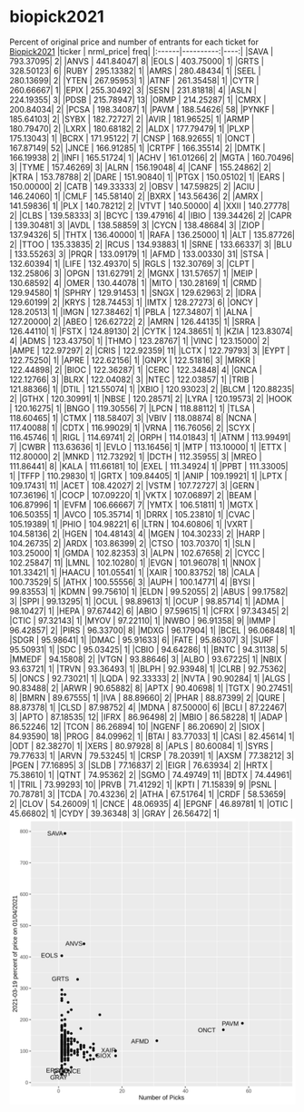 # biopick2021
Percent of original price and number of entrants for each ticket for [Biopick2021](https://twitter.com/hashtag/Biopick2021)
|ticker | nrml_price| freq|
|:------|----------:|----:|
|SAVA   |  793.37095|    2|
|ANVS   |  441.84047|    8|
|EOLS   |  403.75000|    1|
|GRTS   |  328.50123|    6|
|RUBY   |  295.13382|    1|
|AMRS   |  280.48434|    1|
|SEEL   |  280.13699|    2|
|YTEN   |  267.95953|    1|
|ATNF   |  261.35458|    1|
|CYTR   |  260.66667|    1|
|EPIX   |  255.30492|    3|
|SESN   |  231.81818|    4|
|ASLN   |  224.19355|    3|
|PDSB   |  215.78947|   13|
|ORMP   |  214.25287|    1|
|CMRX   |  200.84034|    2|
|PCSA   |  198.34087|    1|
|PAVM   |  188.54626|   58|
|PYNKF  |  185.64103|    2|
|SYBX   |  182.72727|    2|
|AVIR   |  181.96525|    1|
|ARMP   |  180.79470|    2|
|LXRX   |  180.68182|    2|
|ALDX   |  177.79479|    1|
|PLXP   |  175.13043|    1|
|BCRX   |  171.95122|    7|
|CNSP   |  168.92655|    1|
|ONCT   |  167.87149|   52|
|JNCE   |  166.91285|    1|
|CRTPF  |  166.35514|    2|
|DMTK   |  166.19938|    2|
|INFI   |  165.51724|    1|
|ACHV   |  161.01266|    2|
|MGTA   |  160.70496|    3|
|TYME   |  157.46269|    3|
|ALRN   |  156.19048|    4|
|CANF   |  155.24862|    2|
|KTRA   |  153.78788|    2|
|DARE   |  151.90840|    1|
|PTGX   |  150.05102|    1|
|EARS   |  150.00000|    2|
|CATB   |  149.33333|    2|
|OBSV   |  147.59825|    2|
|ACIU   |  146.24060|    1|
|CMLF   |  145.58140|    2|
|BXRX   |  143.56436|    2|
|AMRX   |  141.59836|    1|
|PLX    |  140.78212|    2|
|VTVT   |  140.50000|    4|
|XXII   |  140.27778|    2|
|CLBS   |  139.58333|    3|
|BCYC   |  139.47916|    4|
|IBIO   |  139.34426|    2|
|CAPR   |  139.30481|    3|
|AVDL   |  138.58859|    3|
|CYCN   |  138.48684|    3|
|ZIOP   |  137.94326|    5|
|THTX   |  136.40000|    1|
|RAFA   |  136.25000|    1|
|ALT    |  135.87726|    2|
|TTOO   |  135.33835|    2|
|RCUS   |  134.93883|    1|
|SRNE   |  133.66337|    3|
|BLU    |  133.55263|    3|
|PRQR   |  133.09179|    1|
|AFMD   |  133.00330|   31|
|STSA   |  132.60394|    1|
|LIFE   |  132.49370|    5|
|RGLS   |  132.30769|    3|
|CLPT   |  132.25806|    3|
|OPGN   |  131.62791|    2|
|MGNX   |  131.57657|    1|
|MEIP   |  130.68592|    4|
|OMER   |  130.44078|    1|
|MITO   |  130.28169|    1|
|CRMD   |  129.94580|    1|
|SPHRY  |  129.91453|    1|
|SNGX   |  129.62963|    2|
|IDRA   |  129.60199|    2|
|KRYS   |  128.74453|    1|
|IMTX   |  128.27273|    6|
|ONCY   |  128.20513|    1|
|IMGN   |  127.38462|    1|
|PBLA   |  127.34807|    1|
|ALNA   |  127.20000|    2|
|ABEO   |  126.62722|    2|
|AMRN   |  126.44135|    1|
|SRRA   |  126.44110|    1|
|FSTX   |  124.89130|    2|
|CYTK   |  124.38651|    1|
|KZIA   |  123.83074|    4|
|ADMS   |  123.43750|    1|
|THMO   |  123.28767|    1|
|VINC   |  123.15000|    2|
|AMPE   |  122.97297|    2|
|CRIS   |  122.92359|   11|
|LCTX   |  122.79793|    3|
|EYPT   |  122.75250|    1|
|APRE   |  122.62156|    1|
|GNPX   |  122.51816|    3|
|MRKR   |  122.44898|    2|
|BIOC   |  122.36287|    1|
|CERC   |  122.34848|    4|
|GNCA   |  122.12766|    3|
|BLRX   |  122.04082|    3|
|NTEC   |  122.03857|    1|
|TRIB   |  121.88366|    1|
|DTIL   |  121.55074|    1|
|XBIO   |  120.93023|    2|
|BLCM   |  120.88235|    2|
|GTHX   |  120.30991|    1|
|NBSE   |  120.28571|    2|
|LYRA   |  120.19573|    2|
|HOOK   |  120.16275|    1|
|BNGO   |  119.30556|    7|
|LPCN   |  118.88112|    1|
|TLSA   |  118.60465|    1|
|CTMX   |  118.58407|    3|
|VBIV   |  118.08874|    8|
|NCNA   |  117.40088|    1|
|CDTX   |  116.99029|    1|
|VRNA   |  116.76056|    2|
|SCYX   |  116.45746|    1|
|RIGL   |  114.69741|    2|
|ORPH   |  114.01843|    1|
|ATNM   |  113.99491|    7|
|CWBR   |  113.63636|    1|
|EVLO   |  113.16456|    1|
|MTP    |  113.10000|    1|
|ETTX   |  112.80000|    2|
|MNKD   |  112.73292|    1|
|DCTH   |  112.35955|    3|
|MREO   |  111.86441|    8|
|KALA   |  111.66181|   10|
|EXEL   |  111.34924|    1|
|PPBT   |  111.33005|    1|
|TFFP   |  110.29830|    1|
|GRTX   |  109.84405|    1|
|ANIP   |  109.19921|    1|
|LPTX   |  109.17431|   11|
|ACET   |  108.42027|    2|
|VSTM   |  107.72727|    3|
|GERN   |  107.36196|    1|
|COCP   |  107.09220|    1|
|VKTX   |  107.06897|    2|
|BEAM   |  106.87996|    1|
|EVFM   |  106.66667|    7|
|YMTX   |  106.51811|    1|
|MGTX   |  106.50355|    1|
|AVCO   |  105.35714|    1|
|DRRX   |  105.23810|    1|
|CVAC   |  105.19389|    1|
|PHIO   |  104.98221|    6|
|LTRN   |  104.60806|    1|
|VXRT   |  104.58136|    2|
|HGEN   |  104.48143|    4|
|MGEN   |  104.30233|    2|
|HARP   |  104.26735|    2|
|ARDX   |  103.86399|    2|
|CTSO   |  103.70370|    1|
|SLN    |  103.25000|    1|
|GMDA   |  102.82353|    3|
|ALPN   |  102.67658|    2|
|CYCC   |  102.25847|   11|
|LMNL   |  102.10280|    1|
|EVGN   |  101.96078|    1|
|NNOX   |  101.33421|    1|
|HAACU  |  101.05541|    1|
|XAIR   |  100.83752|   18|
|CALA   |  100.73529|    5|
|ATHX   |  100.55556|    3|
|AUPH   |  100.14771|    4|
|BYSI   |   99.83553|    1|
|KDMN   |   99.75610|    1|
|ELDN   |   99.52055|    2|
|ABUS   |   99.17582|    3|
|SPPI   |   99.13295|    1|
|OCUL   |   98.89613|    1|
|OCUP   |   98.85714|    1|
|ADMA   |   98.10427|    1|
|HEPA   |   97.67442|    6|
|ABIO   |   97.59615|    1|
|CFRX   |   97.34345|    2|
|CTIC   |   97.32143|    1|
|MYOV   |   97.22110|    1|
|NWBO   |   96.91358|    9|
|IMMP   |   96.42857|    2|
|PIRS   |   96.33700|    8|
|MDXG   |   96.17904|    1|
|BCEL   |   96.06848|    1|
|SDGR   |   95.98641|    1|
|DMAC   |   95.91633|    6|
|FATE   |   95.86307|    3|
|SURF   |   95.50931|    1|
|SDC    |   95.03425|    1|
|CBIO   |   94.64286|    1|
|BNTC   |   94.31138|    5|
|MMEDF  |   94.15808|    2|
|VTGN   |   93.88646|    3|
|ALBO   |   93.67225|    1|
|NBIX   |   93.63721|    1|
|TRVN   |   93.36493|    1|
|BLPH   |   92.93948|    1|
|CLRB   |   92.75362|    5|
|ONCS   |   92.73021|    1|
|LQDA   |   92.33333|    2|
|NVTA   |   90.90284|    1|
|ALGS   |   90.83488|    2|
|ARWR   |   90.65882|    8|
|APTX   |   90.40698|    1|
|TGTX   |   90.27451|    8|
|BMRN   |   89.67555|    1|
|IVA    |   88.89660|    2|
|PHAR   |   88.87399|    2|
|QURE   |   88.87378|    1|
|CLSD   |   87.98752|    4|
|MDNA   |   87.50000|    6|
|BCLI   |   87.22467|    3|
|APTO   |   87.18535|   12|
|IFRX   |   86.96498|    2|
|MBIO   |   86.58228|    1|
|ADAP   |   86.52246|   12|
|TCON   |   86.26894|   10|
|NGENF  |   86.20690|    2|
|SIOX   |   84.93590|   18|
|PROG   |   84.09962|    1|
|BTAI   |   83.77033|    1|
|CASI   |   82.45614|    1|
|ODT    |   82.38270|    1|
|XERS   |   80.97928|    8|
|APLS   |   80.60084|    1|
|SYRS   |   79.77633|    1|
|ARVN   |   79.53245|    1|
|CRSP   |   78.20391|    1|
|AXSM   |   77.38212|    3|
|PGEN   |   77.16895|    3|
|SLDB   |   77.16837|    2|
|EIGR   |   76.63934|    2|
|HRTX   |   75.38610|    1|
|QTNT   |   74.95362|    2|
|SGMO   |   74.49749|   11|
|BDTX   |   74.44961|    1|
|TRIL   |   73.99293|   10|
|PRVB   |   71.41292|    1|
|KPTI   |   71.15839|    9|
|PSNL   |   70.78781|    3|
|TCDA   |   70.43236|    2|
|ATHA   |   67.51764|    1|
|CRDF   |   58.53659|    2|
|CLOV   |   54.26009|    1|
|CNCE   |   48.06935|    4|
|EPGNF  |   46.89781|    1|
|OTIC   |   45.66802|    1|
|CYDY   |   39.36348|    3|
|GRAY   |   26.56472|    1|
![retvspicks](biopicks.png?raw=true)
